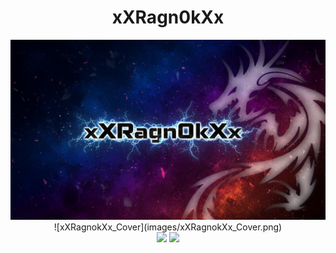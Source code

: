 <div align="center">
  <h1>xXRagn0kXx</h1>
  <img src="images/xXRagn0kXx_Cover.png" alt="xXRagnokXx_Cover"/>
  ![xXRagnokXx_Cover](images/xXRagnokXx_Cover.png)
</div>


<div align="center">
  <img width=47% src="https://github-readme-stats.vercel.app/api?username=xXRagn0kXx&theme=dark&show_icons=true&count_private=true"/>
  <img width=51% src="https://github-readme-stats.vercel.app/api/top-langs/?username=xXRagn0kXx&layout=compact&theme=dark&show_icons=true&count_private=true"/>
</div>

